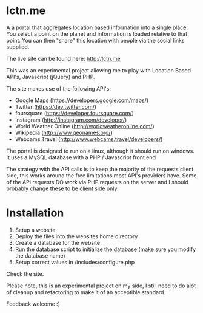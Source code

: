 lctn.me
=======

A a portal that aggregates location based information into a single place. You select a point on the planet and information is loaded relative to that point. You can then "share" this location with people via the social links supplied.

The live site can be found here: http://lctn.me

This was an experimental project allowing me to play with Location Based API's, Javascript (jQuery) and PHP.

The site makes use of the following API's:

- Google Maps (https://developers.google.com/maps/)
- Twitter (https://dev.twitter.com/)
- foursquare (https://developer.foursquare.com/)
- Instagram (http://instagram.com/developer/)
- World Weather Online (http://worldweatheronline.com/)
- Wikipedia (http://www.geonames.org/)
- Webcams.Travel (http://www.webcams.travel/developers/)


The portal is designed to run on a linux, although it should run on windows. It uses a MySQL database with a PHP / Javascript front end

The strategy with the API calls is to keep the majority of the requests client side, this works around the free limitations most API's providers have. Some of the API requests DO work via PHP requests on the server and I should probably change these to be client side only.

Installation
============

1. Setup a website 
2. Deploy the files into the websites home directory
3. Create a database for the website
4. Run the database script to initialize the database (make sure you modify the database name)
5. Setup correct values in /includes/configure.php

Check the site.

Please note, this is an experimental project on my side, I still need to do alot of cleanup and refactoring to make it of an acceptible standard.

Feedback welcome :)